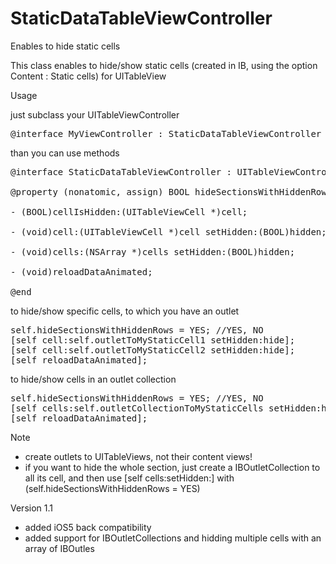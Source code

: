 StaticDataTableViewController
=============================

Enables to hide static cells

This class enables to hide/show static cells (created in IB, using the option Content : Static cells) for UITableView

Usage

just subclass your UITableViewController

<pre>@interface MyViewController : StaticDataTableViewController</pre>

than you can use methods

<pre>
@interface StaticDataTableViewController : UITableViewController

@property (nonatomic, assign) BOOL hideSectionsWithHiddenRows;

- (BOOL)cellIsHidden:(UITableViewCell *)cell;

- (void)cell:(UITableViewCell *)cell setHidden:(BOOL)hidden;

- (void)cells:(NSArray *)cells setHidden:(BOOL)hidden;

- (void)reloadDataAnimated;

@end
</pre>

to hide/show specific cells, to which you have an outlet
<pre>
self.hideSectionsWithHiddenRows = YES; //YES, NO
[self cell:self.outletToMyStaticCell1 setHidden:hide];
[self cell:self.outletToMyStaticCell2 setHidden:hide];
[self reloadDataAnimated];
</pre>

to hide/show cells in an outlet collection
<pre>
self.hideSectionsWithHiddenRows = YES; //YES, NO
[self cells:self.outletCollectionToMyStaticCells setHidden:hide];
[self reloadDataAnimated];
</pre>

Note
- create outlets to UITableViews, not their content views!
- if you want to hide the whole section, just create a IBOutletCollection to all its cell, and then use [self cells:setHidden:] with (self.hideSectionsWithHiddenRows = YES)

Version 1.1
- added iOS5 back compatibility
- added support for IBOutletCollections and hidding multiple cells with an array of IBOutles
